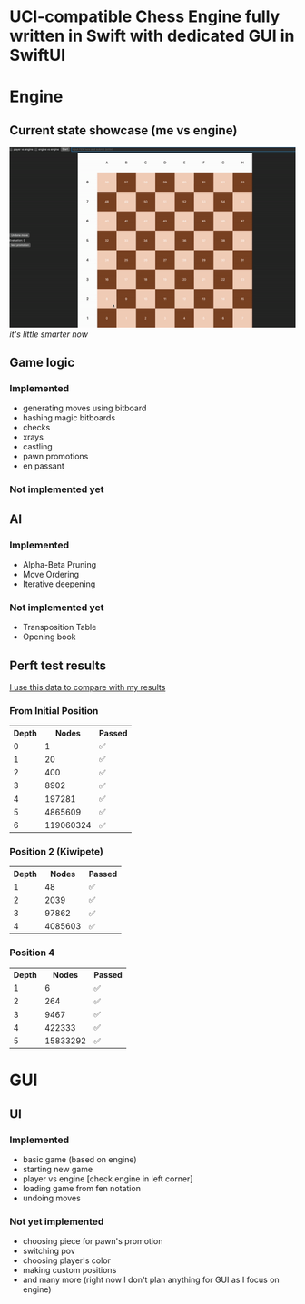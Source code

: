# UCI-compatible Chess Engine fully written in Swift with dedicated GUI in SwiftUI
# Engine
## Current state showcase (me vs engine)
<img src = "https://raw.githubusercontent.com/SzymonSergiusz/Chessblazer/main/res/showcase2.gif" alt="showcase">
<i>it's little smarter now</i>

## Game logic
### Implemented
- generating moves using bitboard
- hashing magic bitboards
- checks
- xrays
- castling
- pawn promotions
- en passant

### Not implemented yet

## AI
### Implemented
- Alpha-Beta Pruning
- Move Ordering
- Iterative deepening
### Not implemented yet
- Transposition Table
- Opening book

## Perft test results
<a href="https://www.chessprogramming.org/Perft_Results">I use this data to compare with my results</a>

### From Initial Position
<table>
   <tr>
    <th>Depth</th>
    <th>Nodes</th>
    <th>Passed</th>
  </tr>
  <tr>
    <td>0</td>
    <td>1</td>
    <td>✅</td>
  </tr>
  <tr>
    <td>1</td>
    <td>20</td>
    <td>✅</td>
  </tr>
  <tr>
    <td>2</td>
    <td>400</td>
    <td>✅</td>
  </tr>
  <tr>
    <td>3</td>
    <td>8902</td>
    <td>✅</td>
  </tr>
  <tr>
    <td>4</td>
    <td>197281</td>
    <td>✅</td>
  </tr>
    <tr>
    <td>5</td>
    <td>4865609</td>
    <td>✅</td>
  </tr>
    </tr>
    <tr>
    <td>6</td>
    <td>119060324</td>
    <td>✅</td>
  </tr>
</table>

### Position 2 (Kiwipete)
<table>
   <tr>
    <th>Depth</th>
    <th>Nodes</th>
    <th>Passed</th>
  </tr>
  <tr>
    <td>1</td>
    <td>48</td>
    <td>✅</td>
  </tr>
  <tr>
    <td>2</td>
    <td>2039</td>
    <td>✅</td>
  </tr>
  <tr>
    <td>3</td>
    <td>97862</td>
    <td>✅</td>
  </tr>
  <tr>
    <td>4</td>
    <td>4085603</td>
    <td>✅</td>
  </tr>
</table>

### Position 4
<table>
   <tr>
    <th>Depth</th>
    <th>Nodes</th>
    <th>Passed</th>
  </tr>
  <tr>
    <td>1</td>
    <td>6</td>
    <td>✅</td>
  </tr>
  <tr>
    <td>2</td>
    <td>264</td>
    <td>✅</td>
  </tr>
  <tr>
    <td>3</td>
    <td>9467</td>
    <td>✅</td>
  </tr>
  <tr>
    <td>4</td>
    <td>422333</td>
    <td>✅</td>
  </tr>
    <tr>
    <td>5</td>
    <td>15833292</td>
    <td>✅</td>
  </tr>
</table>


# GUI
## UI
### Implemented
- basic game (based on engine)
- starting new game
- player vs engine [check engine in left corner]
- loading game from fen notation
- undoing moves
### Not yet implemented
- choosing piece for pawn's promotion
- switching pov
- choosing player's color
- making custom positions
- and many more (right now I don't plan anything for GUI as I focus on engine) 
